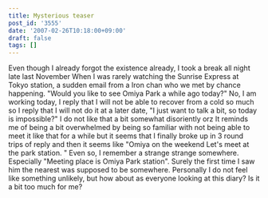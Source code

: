 ```yaml
---
title: Mysterious teaser
post_id: '3555'
date: '2007-02-26T10:18:00+09:00'
draft: false
tags: []
---
```


Even though I already forgot the existence already, I took a break all night late last November When I was rarely watching the Sunrise Express at Tokyo station, a sudden email from a Iron chan who we met by chance happening. "Would you like to see Omiya Park a while ago today?" No, I am working today, I reply that I will not be able to recover from a cold so much so I reply that I will not do it at a later date, "I just want to talk a bit, so today is impossible?" I do not like that a bit somewhat disoriently orz It reminds me of being a bit overwhelmed by being so familiar with not being able to meet it like that for a while but it seems that I finally broke up in 3 round trips of reply and then it seems like "Omiya on the weekend Let's meet at the park station. " Even so, I remember a strange strange somewhere. Especially "Meeting place is Omiya Park station". Surely the first time I saw him the nearest was supposed to be somewhere. Personally I do not feel like something unlikely, but how about as everyone looking at this diary? Is it a bit too much for me?